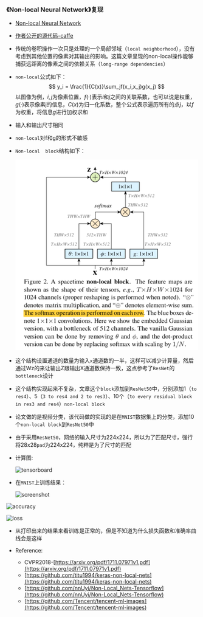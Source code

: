### 《Non-local Neural Network》复现

- [Non-local Neural Network](https://arxiv.org/pdf/1711.07971v1.pdf)

- [作者公开的源代码-caffe](https://github.com/facebookresearch/video-nonlocal-net)

- 传统的卷积操作一次只是处理的一个局部邻域（`local neighborhood`），没有考虑到其他位置的像素对其输出的影响。这篇文章呈现的non-local操作能够捕获远距离的像素之间的依赖关系（`long-range dependencies`）

- `non-local`公式如下：
  $$
  y_i = \frac{1}{C(x)}\sum_jf(x_i,x_j)g(x_j)
  $$
  以图像为例，$i, j$为像素位置，$f(·)$表示$i$和$j$之间的关联系数，也可以说是权重，$g(·)$表示像素j的信息，$C(x)$为归一化系数，整个公式表示遍历所有的点$j$，以$f$为权重，将信息$g$进行加权求和

- 输入和输出尺寸相同

- `non-local`对f和g的形式不敏感

- `Non-local  block`结构如下：

  ![non-loca.png](./img/non-local.png)

- 这个结构设置通道的数量为输入`x`通道数的一半，这样可以减少计算量，然后通过Wz的来让输出Z跟输出X通道数保持一致，这点参考了`ResNet`的`bottleneck`设计
- 这个结构实现起来不复杂，文章这个`block`添加到`ResNet50`中，分别添加1（`to res4`）、5（`3 to res4 and 2 to res3`）、10个（`to every residual block in res3 and res4`）`non-local block`

- 论文做的是视频分类，该代码做的实现的是在`MNIST`数据集上的分类，添加10个`non-local block`到`ResNet50`中

- 由于采用`ResNet50`，网络的输入尺寸为224x224，所以为了匹配尺寸，强行将28x28`pad`为224x224，纯粹是为了尺寸的匹配

- 计算图:

  ![tensorboard](/Users/apple/Desktop/paper_code/Non-local_Net/img/graph.png)

- 在`MNIST`上训练结果：

  ![screenshot](/Users/apple/Desktop/paper_code/Non-local_Net/img/Screenshot.png)

![accuracy](/Users/apple/Desktop/paper_code/Non-local_Net/img/accuracy.png)

![loss](/Users/apple/Desktop/paper_code/Non-local_Net/img/loss.png)

- 从打印出来的结果来看训练是正常的，但是不知道为什么损失函数和准确率曲线会是这样

- Reference:

  - CVPR2018-[https://arxiv.org/pdf/1711.07971v1.pdf](https://arxiv.org/pdf/1711.07971v1.pdf)
  - [https://github.com/titu1994/keras-non-local-nets](https://github.com/titu1994/keras-non-local-nets)
  - [https://github.com/nnUyi/Non-Local_Nets-Tensorflow](https://github.com/nnUyi/Non-Local_Nets-Tensorflow)
  - [https://github.com/Tencent/tencent-ml-images](https://github.com/Tencent/tencent-ml-images)

  